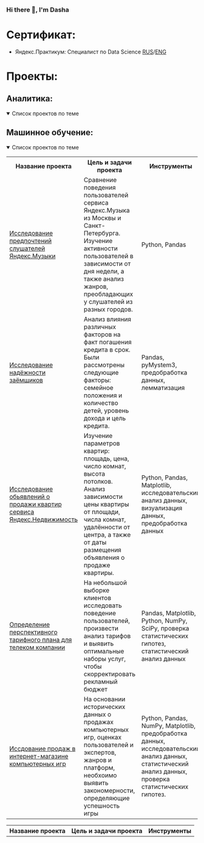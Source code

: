 ### Hi there 👋, I'm Dasha

<!--
**Dasha-Shishkova/Dasha-Shishkova** is a ✨ _special_ ✨ repository because its `README.md` (this file) appears on your GitHub profile.

Here are some ideas to get you started:

- 🔭 I’m currently working on ...
- 🌱 I’m currently learning ...
- 👯 I’m looking to collaborate on ...
- 🤔 I’m looking for help with ...
- 💬 Ask me about ...
- 📫 How to reach me: ...
- 😄 Pronouns: ...
- ⚡ Fun fact: ...
-->
# Сертификат:
 - Яндекс.Практикум: Специалист по Data Science [RUS](https://github.com/Dasha-Shishkova/Dasha-Shishkova/blob/main/%D0%A8%D0%B8%D1%88%D0%BA%D0%BE%D0%B2%D0%B0%20%D0%94%D0%B0%D1%80%D1%8C%D1%8F%20%D0%9A%D0%BE%D0%BD%D1%81%D1%82%D0%B0%D0%BD%D1%82%D0%B8%D0%BD%D0%BE%D0%B2%D0%BD%D0%B0_20222%D0%A6%D0%9F%D0%94%D0%A100230.pdf)/[ENG](https://github.com/Dasha-Shishkova/Dasha-Shishkova/blob/main/Daria%20Shishkova_20222%D0%A6%D0%9F%D0%94%D0%A100230.pdf)



# Проекты:
## Аналитика:
<details open>
  <summary>Список проектов по теме</summary>
<table>
<tr>
  <th>Название проекта</th>
  <th>Цель и задачи проекта</th>
  <th>Инструменты</th>
</tr> 

 <tr>
  <td><a href = "https://github.com/Dasha-Shishkova/YPracticum_DS_projects/edit/main/Yandex_music">Исследование предпочтений слушателей Яндекс.Музыки</a></td>
  <td>Сравнение поведения пользователей сервиса Яндекс.Музыка из Москвы и Санкт-Петербурга. Изучение активности пользователей в зависимости от дня недели, а также анализ жанров, преобладающих у слушателей из разных городов.</td>
  <td>Python, Pandas</td>
</tr>
 
  <tr>
  <td><a href = "https://github.com/Dasha-Shishkova/YPracticum_DS_projects/tree/main/Data_preparation">Исследование надёжности заёмщиков</a></td>
  <td>Анализ влияния различных факторов на факт погашения кредита в срок. Были рассмотрены следующие факторы: семейное положения и количество детей, уровень дохода и цель кредита.</td>
  <td>Pandas, pyMystem3, предобработка данных, лемматизация</td>
</tr>
 
  <tr>
  <td><a href = "https://github.com/Dasha-Shishkova/YPracticum_DS_projects/tree/main/Exploratory_data_analysis">Исследование обьявлений о продажи квартир сервиса Яндекс.Недвижимость</a></td>
  <td>Изучение параметров квартир: площадь, цена, число комнат, высота потолков. Анализ зависимости цены квартиры от площади, числа комнат, удалённости от центра, а также от даты размещения объявления о продаже квартиры.</td>
  <td>Python, Pandas, Matplotlib, исследовательский анализ данных, визуализация данных, предобработка данных</td>
</tr>
 
 
  <tr>
  <td><a href = "https://github.com/Dasha-Shishkova/YPracticum_DS_projects/tree/main/Statistical_data_analysis">Определение перспективного тарифного плана для телеком компании</a></td>
  <td>На небольшой выборке клиентов исследовать поведение пользователей, произвести анализ тарифов и выявить оптимальные наборы услуг, чтобы скорректировать рекламный бюджет</td>
  <td>Pandas, Matplotlib, Python, NumPy, SciPy, проверка статистических гипотез, статистический анализ данных</td>
</tr>
 
 
  <tr>
  <td><a href = "https://github.com/Dasha-Shishkova/YPracticum_DS_projects/tree/main/Game_sales_research">Иссдование продаж в интернет-магазине компьютерных игр</a></td>
  <td>На основании исторических данных о продажах компьютерных игр, оценках пользователей и экспертов, жанров и платформ, необхоимо выявить закономерности, определяющие успешность игры</td>
  <td>Python, Pandas, NumPy, Matplotlib, предобработка данных, исследовательский анализ данных, статистический анализ данных, проверка статистических гипотез.</td>
</tr>
 
 ## Машинное обучение:
<details open>
  <summary>Список проектов по теме</summary>
<table>
<tr>
  <th>Название проекта</th>
  <th>Цель и задачи проекта</th>
  <th>Инструменты</th>
</tr> 
 
 
 
 
 
 
 
